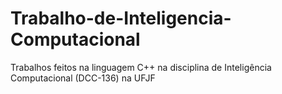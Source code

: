 # Trabalho-de-Inteligencia-Computacional
Trabalhos feitos na linguagem C++ na disciplina de Inteligência Computacional (DCC-136) na UFJF
